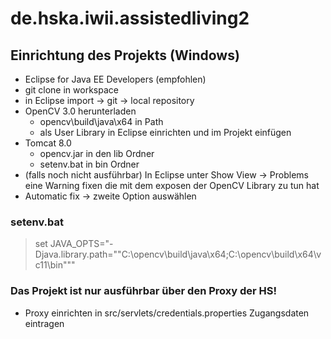 # de.hska.iwii.assistedliving2

## Einrichtung des Projekts (Windows)

* Eclipse for Java EE Developers (empfohlen)
* git clone in workspace
* in Eclipse import -> git -> local repository
* OpenCV 3.0 herunterladen
  * opencv\build\java\x64 in Path
  * als User Library in Eclipse einrichten und im Projekt einfügen
* Tomcat 8.0
  * opencv.jar in den lib Ordner
  * setenv.bat in bin Ordner
*  (falls noch nicht ausführbar) In Eclipse unter Show View -> Problems eine Warning fixen die mit dem exposen der OpenCV Library zu tun hat
  * Automatic fix -> zweite Option auswählen

### setenv.bat
> set JAVA_OPTS="-Djava.library.path=""C:\opencv\build\java\x64;C:\opencv\build\x64\vc11\bin"""

### Das Projekt ist nur ausführbar über den Proxy der HS!
* Proxy einrichten in src/servlets/credentials.properties Zugangsdaten eintragen
